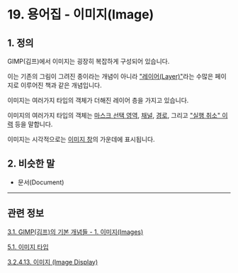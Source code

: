# 19. 용어집 - 이미지(Image)

## 1. 정의

GIMP(김프)에서 이미지는 굉장히 복잡하게 구성되어 있습니다. 

이는 기존의 그림이 그려진 종이라는 개념이 아니라 ["레이어(Layer)"](./19-glossaryx-layer.md)라는 수많은 페이지로 이루어진 책과 같은 개념입니다.

이미지는 여러가지 타입의 객체가 더해진 레이어 층을 가지고 있습니다. 

이미지의 여러가지 타입의 객체는 [마스크 선택 영역](./19-glossaryx-selection_mask.md), [채널](./19-glossaryx-channel.md), [경로](./19-glossaryx-path.md), 그리고 ["실행 취소" 이력](./19-glossaryx-undo.md) 등을 말합니다. 

이미지는 시각적으로는 [이미지 창](./19-glossaryx-image_window.md)의 가운데에 표시됩니다.

## 2. 비슷한 말
- 문서(Document)

***

## 관련 정보

[3.1. GIMP(김프)의 기본 개념들 - 1. 이미지(Images)](./03-01-basic-concepts.md#03-01-s1)

[5.1. 이미지 타입](./05-01-image-types.md)

[3.2.4.13. 이미지 (Image Display)](./03-02-04-13-image-display.md)